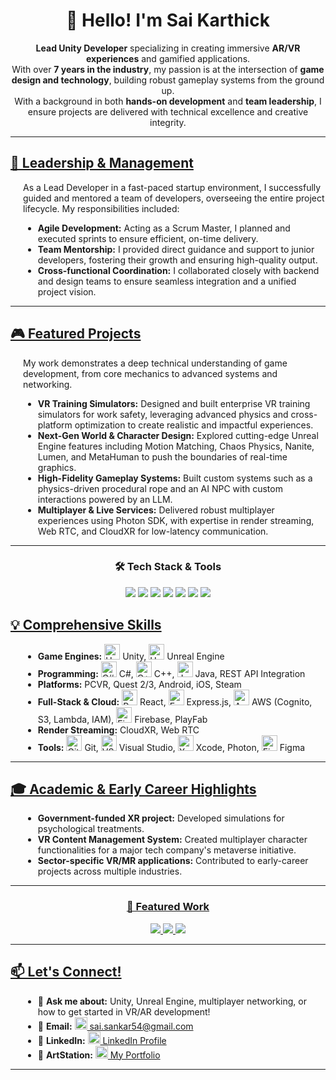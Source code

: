 <!--
saikarthick-99/saikarthick-99 is a ✨ special ✨ repository because its README.md (this file) appears on your GitHub profile.
-->

<h1 align="center">🚀 Hello! I'm Sai Karthick</h1>

<p align="center">
<b>Lead Unity Developer</b> specializing in creating immersive <b>AR/VR experiences</b> and gamified applications.<br>
With over <b>7 years in the industry</b>, my passion is at the intersection of <b>game design and technology</b>, building robust gameplay systems from the ground up.<br>
With a background in both <b>hands-on development</b> and <b>team leadership</b>, I ensure projects are delivered with technical excellence and creative integrity.
</p>

<hr>

<h2><b><u>💼 Leadership &amp; Management</u></b></h2>
<div style="margin-left:20px;">
  <p>As a Lead Developer in a fast-paced startup environment, I successfully guided and mentored a team of developers, overseeing the entire project lifecycle. My responsibilities included:</p>
  <ul>
    <li><b>Agile Development:</b> Acting as a Scrum Master, I planned and executed sprints to ensure efficient, on-time delivery.</li>
    <li><b>Team Mentorship:</b> I provided direct guidance and support to junior developers, fostering their growth and ensuring high-quality output.</li>
    <li><b>Cross-functional Coordination:</b> I collaborated closely with backend and design teams to ensure seamless integration and a unified project vision.</li>
  </ul>
</div>

<hr>

<h2><b><u>🎮 Featured Projects</u></b></h2>
<div style="margin-left:20px;">
  <p>My work demonstrates a deep technical understanding of game development, from core mechanics to advanced systems and networking.</p>
  <ul>
    <li><b>VR Training Simulators:</b> Designed and built enterprise VR training simulators for work safety, leveraging advanced physics and cross-platform optimization to create realistic and impactful experiences.</li>
    <li><b>Next-Gen World &amp; Character Design:</b> Explored cutting-edge Unreal Engine features including Motion Matching, Chaos Physics, Nanite, Lumen, and MetaHuman to push the boundaries of real-time graphics.</li>
    <li><b>High-Fidelity Gameplay Systems:</b> Built custom systems such as a physics-driven procedural rope and an AI NPC with custom interactions powered by an LLM.</li>
    <li><b>Multiplayer &amp; Live Services:</b> Delivered robust multiplayer experiences using Photon SDK, with expertise in render streaming, Web RTC, and CloudXR for low-latency communication.</li>
  </ul>
</div>

<hr>

<div align="center">
  <h3><b>🛠 Tech Stack &amp; Tools</b></h3>
  <p>
    <img src="https://img.shields.io/badge/Engine-Unity-black?logo=unity&logoColor=white&style=for-the-badge" />
    <img src="https://img.shields.io/badge/Engine-Unreal-0E1128?logo=unrealengine&logoColor=white&style=for-the-badge" />
    <img src="https://img.shields.io/badge/Code-C%23-239120?logo=c-sharp&logoColor=white&style=for-the-badge" />
    <img src="https://img.shields.io/badge/Code-C++-00599C?logo=c%2B%2B&logoColor=white&style=for-the-badge" />
    <img src="https://img.shields.io/badge/Cloud-AWS-FF9900?logo=amazon-aws&logoColor=white&style=for-the-badge" />
    <img src="https://img.shields.io/badge/Cloud-Firebase-FFCA28?logo=firebase&logoColor=black&style=for-the-badge" />
    <img src="https://img.shields.io/badge/Design-Figma-F24E1E?logo=figma&logoColor=white&style=for-the-badge" />
  </p>
</div>

<h2><b><u>💡 Comprehensive Skills</u></b></h2>
<div style="margin-left:20px;">
  <ul>
    <li><b>Game Engines:</b> 
      <img src="https://cdn.jsdelivr.net/gh/devicons/devicon/icons/unity/unity-original.svg" alt="Unity" width="25"/> Unity, 
      <img src="https://cdn.jsdelivr.net/gh/devicons/devicon/icons/unrealengine/unrealengine-original.svg" alt="Unreal" width="25"/> Unreal Engine
    </li>
    <li><b>Programming:</b> 
      <img src="https://cdn.jsdelivr.net/gh/devicons/devicon/icons/csharp/csharp-original.svg" alt="C#" width="25"/> C#, 
      <img src="https://cdn.jsdelivr.net/gh/devicons/devicon/icons/cplusplus/cplusplus-original.svg" alt="C++" width="25"/> C++, 
      <img src="https://cdn.jsdelivr.net/gh/devicons/devicon/icons/java/java-original.svg" alt="Java" width="25"/> Java, REST API Integration
    </li>
    <li><b>Platforms:</b> PCVR, Quest 2/3, Android, iOS, Steam</li>
    <li><b>Full-Stack &amp; Cloud:</b> 
      <img src="https://cdn.jsdelivr.net/gh/devicons/devicon/icons/react/react-original.svg" alt="React" width="25"/> React, 
      <img src="https://cdn.jsdelivr.net/gh/devicons/devicon/icons/express/express-original.svg" alt="Express" width="25"/> Express.js, 
      <img src="https://cdn.jsdelivr.net/gh/devicons/devicon/icons/amazonwebservices/amazonwebservices-original.svg" alt="AWS" width="25"/> AWS (Cognito, S3, Lambda, IAM), 
      <img src="https://cdn.jsdelivr.net/gh/devicons/devicon/icons/firebase/firebase-plain.svg" alt="Firebase" width="25"/> Firebase, PlayFab
    </li>
    <li><b>Render Streaming:</b> CloudXR, Web RTC</li>
    <li><b>Tools:</b> 
      <img src="https://cdn.jsdelivr.net/gh/devicons/devicon/icons/git/git-original.svg" alt="Git" width="25"/> Git, 
      <img src="https://cdn.jsdelivr.net/gh/devicons/devicon/icons/visualstudio/visualstudio-plain.svg" alt="VS" width="25"/> Visual Studio, 
      <img src="https://cdn.jsdelivr.net/gh/devicons/devicon/icons/xcode/xcode-original.svg" alt="Xcode" width="25"/> Xcode, 
      Photon, 
      <img src="https://cdn.jsdelivr.net/gh/devicons/devicon/icons/figma/figma-original.svg" alt="Figma" width="25"/> Figma
    </li>
  </ul>
</div>

<hr>

<h2><b><u>🎓 Academic &amp; Early Career Highlights</u></b></h2>
<div style="margin-left:20px;">
  <ul>
    <li><b>Government-funded XR project:</b> Developed simulations for psychological treatments.</li>
    <li><b>VR Content Management System:</b> Created multiplayer character functionalities for a major tech company's metaverse initiative.</li>
    <li><b>Sector-specific VR/MR applications:</b> Contributed to early-career projects across multiple industries.</li>
  </ul>
</div>

<hr>

<!-- Featured Work section with underlined header and section separators -->
<div align="center">
  <h3><b><u>🌟 Featured Work</u></b></h3>
  <a href="https://saikarthick.artstation.com" target="_blank">
    <img src="https://img.shields.io/badge/Portfolio-ArtStation-blue?logo=artstation&logoColor=white&style=for-the-badge" />
  </a>
  <a href="mailto:sai.sankar54@gmail.com">
    <img src="https://img.shields.io/badge/Contact-Email-red?logo=gmail&logoColor=white&style=for-the-badge" />
  </a>
  <a href="https://linkedin.com/in/saikarthick" target="_blank">
    <img src="https://img.shields.io/badge/Connect-LinkedIn-0077B5?logo=linkedin&logoColor=white&style=for-the-badge" />
  </a>
</div>

<hr>

<!-- Let's Connect section with underlined header and section separators -->
<h2><b><u>📫 Let's Connect!</u></b></h2>
<div style="margin-left:20px;">
  <ul>
    <li>💬 <b>Ask me about:</b> Unity, Unreal Engine, multiplayer networking, or how to get started in VR/AR development!</li>
    <li>📧 <b>Email:</b> <a href="mailto:sai.sankar54@gmail.com"><img src="https://cdn-icons-png.flaticon.com/512/561/561127.png" width="20" /> sai.sankar54@gmail.com</a></li>
    <li>🔗 <b>LinkedIn:</b> <a href="https://linkedin.com/in/saikarthick" target="_blank"><img src="https://cdn.jsdelivr.net/gh/devicons/devicon/icons/linkedin/linkedin-original.svg" width="20" /> LinkedIn Profile</a></li>
    <li>🎨 <b>ArtStation:</b> <a href="https://saikarthick.artstation.com" target="_blank"><img src="https://cdn-icons-png.flaticon.com/512/2111/2111628.png" width="20" /> My Portfolio</a></li>
  </ul>
</div>

<hr>
